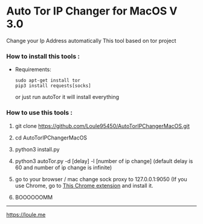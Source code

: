 # Auto Tor IP Changer for MacOS V 3.0
Change your Ip Address automatically  This tool based on tor project


### How to install this tools :

* Requirements:

  ```
  sudo apt-get install tor
  pip3 install requests[socks]
  ```
  or just run autoTor it will install everything

### How to use this tools :

1. git clone https://github.com/Loule95450/AutoTorIPChangerMacOS.git

2. cd AutoTorIPChangerMacOS

3. python3 install.py

4. python3 autoTor.py -d [delay] -l [number of ip change] (default delay is 60 and number of ip change is infinite)

5. go to your browser / mac  change sock proxy to 127.0.0.1:9050
(If you use Chrome, go to [This Chrome extension](https://chrome.google.com/webstore/detail/odiakldnmmpjabkemfboijigageaelcn) and install it.

6. BOOOOOOMM 

---
https://loule.me

